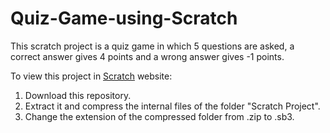 # Quiz-Game-using-Scratch
This scratch project is a quiz game in which 5 questions are asked, a correct answer gives 4 points and a wrong answer gives -1 points.

To view this project in [Scratch](https://scratch.mit.edu/projects/editor/?tutorial=getStarted) website:
1. Download this repository.
2. Extract it and compress the internal files of the folder "Scratch Project".
3. Change the extension of the compressed folder from .zip to .sb3.
